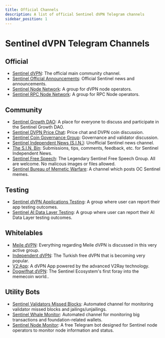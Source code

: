 ```yaml
---
title: Official Channels
description: A list of official Sentinel dVPN Telegram channels 
sidebar_position: 1
---
```


# Sentinel dVPN Telegram Channels

## Official

- [Sentinel dVPN](https://t.me/sentineldvpn): The official main community channel.
- [Sentinel Official Announcements](https://t.me/Sentinel_Announcements): Official Sentinel news and announcements.
- [Sentinel Node Network](https://t.me/SentinelNodeNetwork): A group for dVPN node operators.
- [Sentinel RPC Node Network](https://t.me/sentinelrpcnodes): A group for RPC Node operators.


## Community

- [Sentinel Growth DAO](https://t.me/SentinelGrowthDAO): A place for everyone to discuss and participate in the Sentinel Growth DAO.
- [Sentinel DVPN Price Chat](https://t.me/dvpnpricediscussion): Price chat and DVPN coin discussion.
- [Sentinel Coin Governance Group](https://t.me/SentinelGov): Governance and validator discussion.
- [Sentinel Independent News (S.I.N.)](https://t.me/sentinel_independent): Unofficial Sentinel news channel.
- [The S.I.N. Bin](https://t.me/the_sinbin): Submissions, tips, comments, feedback, etc. for Sentinel Independent News.
- [Sentinel Free Speech](https://t.me/Sentinelfreespeech): The Legendary Sentinel Free Speech Group. All are welcome. No malicous images or files allowed.
- [Sentinel Bureau of Memetic Warfare](https://t.me/Sentinelmemewar): A channel which posts OC Sentinel memes.


## Testing

- [Sentinel dVPN Applications Testing](https://t.me/VPNproducttesting): A group where user can report their app testing outcomes.
- [Sentinel AI Data Layer Testing](https://t.me/SentinelAItesting): A group where user can report their AI Data Layer testing outcomes.


## Whitelables

- [Meile dVPN](https://t.me/MathNodes): Everything regarding Meile dVPN is discussed in this very active group.
- [Independent dVPN](https://t.me/independentdvpn): The Turkish free dVPN that is becoming very popular.
- [V2:App](https://t.me/v2app): A dVPN App powered by the advanced V2Ray technology.
- [Dogwifhat dVPN](https://t.me/dogwifhatdvpn): The Sentinel Ecosystem's first foray into the memecoin world..


## Utility Bots

- [Sentinel Validators Missed Blocks](https://t.me/sentinel_missed): Automated channel for monitoring validator missed blocks and jailings/unjailings.
- [Sentinel Whale Monitor](https://t.me/sentinel_whale_monitor): Automated channel for monitoring big transactions and foundation-related wallets.
- [Sentinel Node Monitor](https://t.me/dvpn_node_bot): A free Telegram bot designed for Sentinel node operators to monitor node information and status.